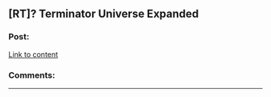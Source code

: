 ## [RT]? Terminator Universe Expanded

### Post:

[Link to content](https://forums.spacebattles.com/threads/terminator-universe-expanded.258920/)

### Comments:

---

